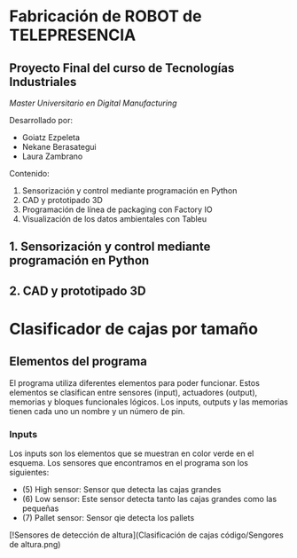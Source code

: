 # Fabricación de ROBOT de TELEPRESENCIA
## Proyecto Final del curso de Tecnologías Industriales
*Master Universitario en Digital Manufacturing*

Desarrollado por:
* Goiatz Ezpeleta
* Nekane Berasategui
* Laura Zambrano


Contenido:
1. Sensorización y control mediante programación en Python
2. CAD y prototipado 3D
3. Programación de línea de packaging con Factory IO
4. Visualización de los datos ambientales con Tableu

## 1. Sensorización y control mediante programación en Python

## 2. CAD y prototipado 3D

# Clasificador de cajas por tamaño
## Elementos del programa
El programa utiliza diferentes elementos para poder funcionar. Estos elementos se clasifican entre sensores (input), actuadores (output), memorias y bloques funcionales lógicos.
Los inputs, outputs y las memorias tienen cada uno un nombre y un número de pin.
### Inputs
Los inputs son los elementos que se muestran en color verde en el esquema. Los sensores que encontramos en el programa son los siguientes:
* (5) High sensor: Sensor que detecta las cajas grandes 
* (6) Low sensor: Este sensor detecta tanto las cajas grandes como las pequeñas
* (7) Pallet sensor: Sensor qie detecta los pallets

[!Sensores de detección de altura](Clasificación de cajas código/Sengores de altura.png)
